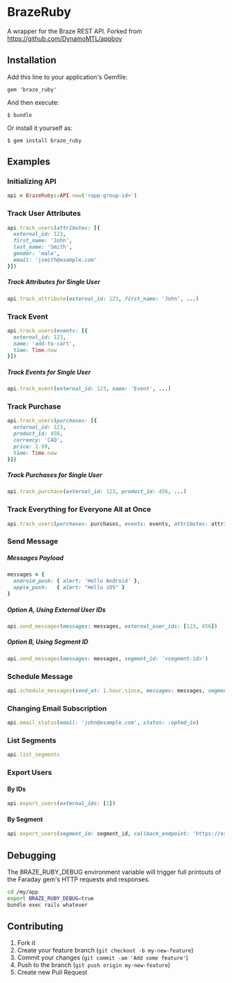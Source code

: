# BrazeRuby

A wrapper for the Braze REST API. Forked from https://github.com/DynamoMTL/appboy

## Installation

Add this line to your application's Gemfile:

    gem 'braze_ruby'

And then execute:

    $ bundle

Or install it yourself as:

    $ gem install braze_ruby

## Examples

### Initializing API

```ruby
api = BrazeRuby::API.new('<app-group-id>')
```

### Track User Attributes

```ruby
api.track_users(attributes: [{
  external_id: 123,
  first_name: 'John',
  last_name: 'Smith',
  gender: 'male',
  email: 'jsmith@example.com'
}])
```

##### Track Attributes for Single User

```ruby
api.track_attribute(external_id: 123, first_name: 'John', ...)
```

### Track Event

```ruby
api.track_users(events: [{
  external_id: 123,
  name: 'add-to-cart',
  time: Time.now
}])
```

##### Track Events for Single User

```ruby
api.track_event(external_id: 123, name: 'Event', ...)
```

### Track Purchase

```ruby
api.track_users(purchases: [{
  external_id: 123,
  product_id: 456,
  currency: 'CAD',
  price: 1.99,
  time: Time.now
}])
```

##### Track Purchases for Single User

```ruby
api.track_purchase(external_id: 123, product_id: 456, ...)
```

### Track Everything for Everyone All at Once

```ruby
api.track_users(purchases: purchases, events: events, attributes: attributes)
```

### Send Message

##### Messages Payload

```ruby
messages = {
  android_push: { alert: 'Hello Android' },
  apple_push:   { alert: "Hello iOS" }
}
```

##### Option A, Using External User IDs

```ruby
api.send_messages(messages: messages, external_user_ids: [123, 456])
```

##### Option B, Using Segment ID

```ruby
api.send_messages(messages: messages, segment_id: '<segment-id>')
```


### Schedule Message

```ruby
api.schedule_messages(send_at: 1.hour.since, messages: messages, segment_id: '<segment-id>')
```

### Changing Email Subscription

```ruby
api.email_status(email: 'john@example.com', status: :opted_in)
```

### List Segments

```ruby
api.list_segments
```

### Export Users

#### By IDs

```ruby
api.export_users(external_ids: [1])
```

#### By Segment

```ruby
api.export_users(segment_id: segment_id, callback_endpoint: 'https://example.com')
```

## Debugging

The BRAZE_RUBY_DEBUG environment variable will trigger full printouts of the Faraday gem's HTTP requests and responses.

```bash
cd /my/app
export BRAZE_RUBY_DEBUG=true
bundle exec rails whatever
```

## Contributing

1. Fork it
2. Create your feature branch (`git checkout -b my-new-feature`)
3. Commit your changes (`git commit -am 'Add some feature'`)
4. Push to the branch (`git push origin my-new-feature`)
5. Create new Pull Request

